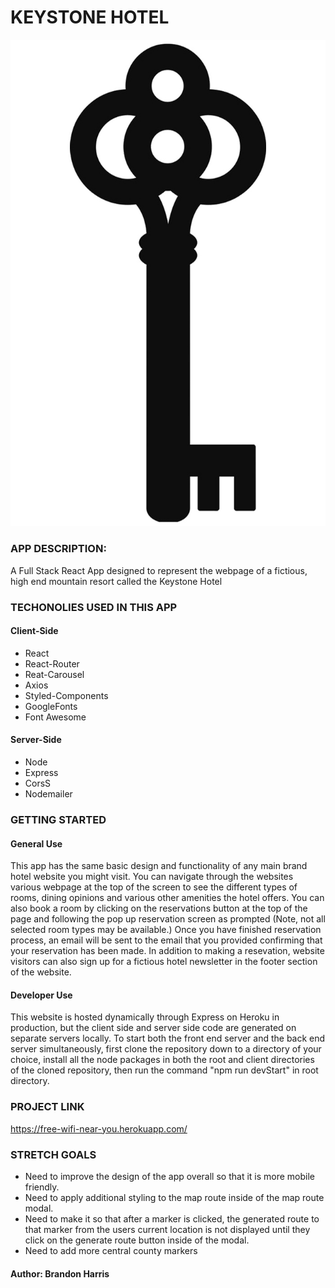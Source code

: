 # KEYSTONE HOTEL

![FreeWifi-Screenshot](./client/src/Images/KeystoneLogo.jpg)

### APP DESCRIPTION:

A Full Stack React App designed to represent the webpage of a fictious, high end mountain resort called the Keystone Hotel
### TECHONOLIES USED IN THIS APP

#### Client-Side
- React 
- React-Router
- Reat-Carousel
- Axios
- Styled-Components
- GoogleFonts
- Font Awesome


#### Server-Side
- Node
- Express
- CorsS
- Nodemailer



### GETTING STARTED

#### General Use
This app has the same basic design and functionality of any main brand hotel website you might visit.  You can navigate through the websites various webpage at the top of the screen to see the different types of rooms, dining opinions and various other amenities the hotel offers.  You can also book a room by clicking on the reservations button at the top of the page and following the pop up reservation screen as prompted (Note, not all selected room types may be available.)  Once you have finished reservation process, an email will be sent to the email that you provided confirming that your reservation has been made.  In addition to making a resevation, website visitors can also sign up for a fictious hotel newsletter in the footer section of the website.  

#### Developer Use

This website is hosted dynamically through Express on Heroku in production, but the client side and server side code are generated on separate servers locally.  To start both the front end server and the back end server simultaneously, first clone the repository down to a directory of your choice, install all the node packages in both the root and client directories of the cloned repository, then run the command "npm run devStart" in root directory. 

### PROJECT LINK 

https://free-wifi-near-you.herokuapp.com/

### STRETCH GOALS

- Need to improve the design of the app overall so that it is more mobile friendly.
- Need to apply additional styling to the map route inside of the map route modal.
- Need to make it so that after a marker is clicked, the generated route to that marker from the users current location is not displayed until they click on the generate route button inside of the modal. 
- Need to add more central county markers 

#### Author: Brandon Harris